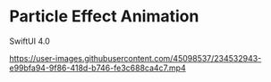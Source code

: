# Particle Effect Animation

SwiftUI 4.0



https://user-images.githubusercontent.com/45098537/234532943-e99bfa94-9f86-418d-b746-fe3c688ca4c7.mp4

